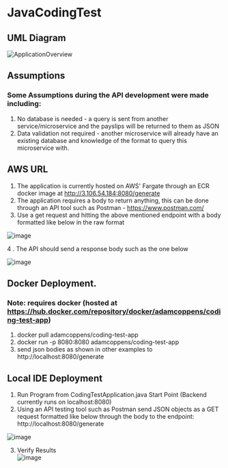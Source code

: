# JavaCodingTest
## UML Diagram
![ApplicationOverview](https://user-images.githubusercontent.com/45225697/128135905-272fcd4c-6d26-46ff-8d38-78b46d8a90d1.png)

## Assumptions
### Some Assumptions during the API development were made including:
1. No database is needed - a query is sent from another service/microservice and the payslips will be returned to them as JSON
2. Data validation not required - another microservice will already have an existing database and knowledge of the format to query this microservice with.

## AWS URL
1. The application is currently hosted on AWS' Fargate through an ECR docker image at http://3.106.54.184:8080/generate
2. The application requires a body to return anything, this can be done through an API tool such as Postman - https://www.postman.com/
3. Use a get request and hitting the above mentioned endpoint with a body formatted like below in the raw format

![image](https://user-images.githubusercontent.com/45225697/128113269-1db41053-5387-4eec-8dc0-be22886e1eac.png)

4 . The API should send a response body such as the one below

![image](https://user-images.githubusercontent.com/45225697/128113363-0e26efa6-0f9e-4953-a7e8-fc7fb2591176.png)

## Docker Deployment.
### Note: requires docker (hosted at https://hub.docker.com/repository/docker/adamcoppens/coding-test-app)
1. docker pull adamcoppens/coding-test-app
2. docker run -p 8080:8080 adamcoppens/coding-test-app
3. send json bodies as shown in other examples to http://localhost:8080/generate

## Local IDE Deployment
1. Run Program from CodingTestApplication.java Start Point (Backend currently runs on localhost:8080)
2. Using an API testing tool such as Postman send JSON objects as a GET request formatted like below through the body to the endpoint: http://localhost:8080/generate

 ![image](https://user-images.githubusercontent.com/45225697/127952515-809ad75c-b4c6-4c3e-8d52-ab6bc1966767.png)
 
3. Verify Results <br />
![image](https://user-images.githubusercontent.com/45225697/127952367-ed0b18aa-2b39-4ad1-8e8a-388ec14c4544.png)
